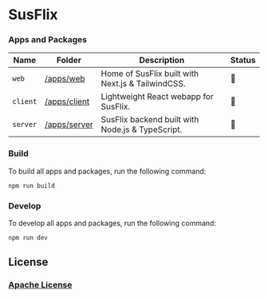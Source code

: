 # SusFlix

### Apps and Packages

| Name     | Folder                        | Description                                       | Status |
| -------- | ----------------------------- | ------------------------------------------------- | ------ |
| `web`    | [/apps/web](./apps/web)       | Home of SusFlix built with Next.js & TailwindCSS. | 🚧     |
| `client` | [/apps/client](./apps/client) | Lightweight React webapp for SusFlix.             | 🚧     |
| `server` | [/apps/server](./apps/server) | SusFlix backend built with Node.js & TypeScript.  | 🚧     |

### Build

To build all apps and packages, run the following command:

```
npm run build
```

### Develop

To develop all apps and packages, run the following command:

```
npm run dev
```

## License

### [Apache License](./LICENSE)
